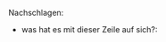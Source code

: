 Nachschlagen:
- was hat es mit dieser Zeile auf sich?:
        <meta http-equiv="X-UA-Compatible" content="IE-edge">